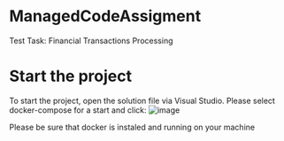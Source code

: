 # ManagedCodeAssigment
Test Task: Financial Transactions Processing

# Start the project
To start the project, open the solution file via Visual Studio.
Please select docker-compose for a start and click:
![image](https://github.com/user-attachments/assets/7f039588-f69f-4170-84ed-fb1fce66e5f8)

Please be sure that docker is instaled and running on your machine
